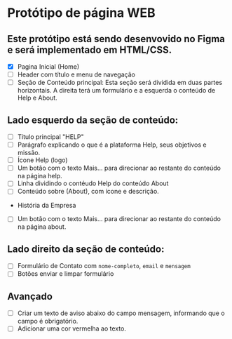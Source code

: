 # Protótipo de página WEB

## Este protótipo está sendo desenvovido no Figma e será implementado em HTML/CSS.

- [x] Pagina Inicial (Home)
- [ ] Header com título e menu de navegação
- [ ] Seção de Conteúdo principal: Esta seção será dividida em duas partes horizontais. A direita terá um formulário e a esquerda o conteúdo de Help e About.

## Lado esquerdo da seção de conteúdo:

- [ ] Título principal "HELP"
- [ ] Parágrafo explicando o que é a plataforma Help, seus objetivos e missão.
- [ ] Ícone Help (logo)
- [ ] Um botão com o texto Mais... para direcionar ao restante do conteúdo na página help.
- [ ] Linha dividindo o contéudo Help do conteúdo About
- [ ] Conteúdo sobre (About), com ícone e descrição.

* História da Empresa

- [ ] Um botão com o texto Mais... para direcionar ao restante do conteúdo na página about.

## Lado direito da seção de conteúdo:

- [ ] Formulário de Contato com `nome-completo`, `email` e `mensagem`
- [ ] Botões enviar e limpar formulário

## Avançado

- [ ] Criar um texto de aviso abaixo do campo mensagem, informando que o campo é obrigatório.
- [ ] Adicionar uma cor vermelha ao texto.
